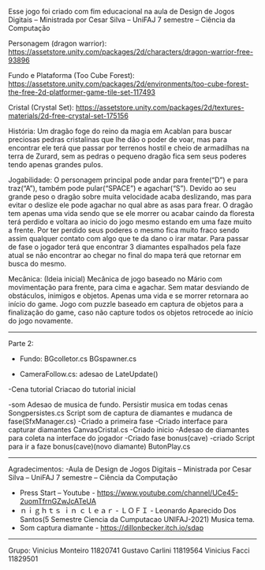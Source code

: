 Esse jogo foi criado com fim educacional na aula de Design de Jogos Digitais – Ministrada por Cesar Silva – UniFAJ 7 semestre – Ciência da Computação

Personagem (dragon warrior): https://assetstore.unity.com/packages/2d/characters/dragon-warrior-free-93896

Fundo e Plataforma (Too Cube Forest): 
https://assetstore.unity.com/packages/2d/environments/too-cube-forest-the-free-2d-platformer-game-tile-set-117493

Cristal (Crystal Set):
https://assetstore.unity.com/packages/2d/textures-materials/2d-free-crystal-set-175156

História: 
Um dragão foge do reino da magia em Acablan para buscar preciosas pedras cristalinas que lhe dão o poder de voar, mas para encontrar ele terá que passar por terrenos hostil e cheio de armadilhas na terra de Zurard, sem as pedras o pequeno dragão fica sem seus poderes tendo apenas grandes pulos.

Jogabilidade:
O personagem principal pode andar para frente(“D”) e para traz(“A”), também pode pular(“SPACE”) e agachar(“S”). 
Devido ao seu grande peso o dragão sobre muita velocidade acaba deslizando, mas para evitar o deslize ele pode agachar no qual abre as asas para frear. 
O dragão tem apenas uma vida sendo que se ele morrer ou acabar caindo da floresta terá perdido e voltara ao inicio do jogo mesmo estando em uma faze muito a frente. Por ter perdido seus poderes o mesmo fica muito fraco sendo assim qualquer contato com algo que te da dano o irar matar.
Para passar de fase o jogador terá que encontrar 3 diamantes espalhados pela faze atual se não encontrar ao chegar no final do mapa terá que retornar em busca do mesmo.


Mecânica: (Ideia inicial)
Mecânica de jogo baseado no Mário com movimentação para frente, para cima e agachar. Sem matar desviando de obstáculos, inimigos e objetos. Apenas uma vida e se morrer retornara ao início do game. Jogo com puzzle baseado em captura de objetos para a finalização do game, caso não capture todos os objetos retrocede ao início do jogo novamente.

--------------------------------------------------------------------------------------------------------------
Parte 2:

- Fundo:
    BGcolletor.cs
    BGspawner.cs

- CameraFollow.cs:
     adesao de LateUpdate()

-Cena tutorial
    Criacao do tutorial inicial

-som
    Adesao de musica de fundo.
    Persistir musica em todas cenas Songpersistes.cs
    Script som de captura de diamantes e mudanca de fase(SfxManager.cs) 
-Criado a primeira fase
-Criado interface para capturar diamantes CanvasCristal.cs
-Criado inicio
-Adesao de diamantes para coleta na interface do jogador
-Criado fase bonus(cave)
-criado Script para ir a faze bonus(cave)(novo diamante) ButonPlay.cs


--------------------------------------------------------------------------------------------------------------------
Agradecimentos:
-Aula de Design de Jogos Digitais – Ministrada por Cesar Silva – UniFAJ 7 semestre – Ciência da Computação
- Press Start – Youtube - https://www.youtube.com/channel/UCe45-2uomTfrnGZwJcATeUA 
- ｎｉｇｈｔｓ ｉｎ ｃｌｅａｒ - ＬＯＦＩ - Leonardo Aparecido Dos Santos(5 Semestre Ciencia da Cumputacao UNIFAJ-2021) Musica tema. 
- Som captura diamante - https://dillonbecker.itch.io/sdap
------------------------------------------------------------------------------------------------------------------------
Grupo:
Vinicius Monteiro 11820741
Gustavo Carlini 11819564
Vinicius Facci 11829501

